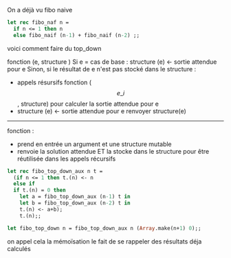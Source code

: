 On a déjà vu fibo naive
```ocaml
let rec fibo_naf n =
  if n <= 1 then n 
  else fibo_naif (n-1) + fibo_naif (n-2) ;;
```
voici comment faire du top_down

fonction (e, structure )
Si e = cas de base : 
  structure (e) <- sortie attendue pour e
Sinon, si le résultat de e n'est pas stocké dans le structure :
  - appels résursifs fonction ($$e\_{i}$$, structure) pour calculer la sortie attendue pour e
  - structure (e) <- sortie attendue pour e
renvoyer structure(e)

---------------------------------------------------------
fonction :
- prend en entrée un argument et une structure mutable
- renvoie la solution attendue ET la stocke dans le structure  pour être réutilisée dans les appels récursifs

```ocaml
let rec fibo_top_down_aux n t = 
  (if n <= 1 then t.(n) <- n 
  else if 
  if t.(n) = 0 then 
    let a = fibo_top_down_aux (n-1) t in
    let b = fibo_top_down_aux (n-2) t in
    t.(n) <- a+b);
    t.(n);;

let fibo_top_down n = fibo_top_down_aux n (Array.make(n+1) 0);;
```

on appel cela la mémoïsation le fait de se rappeler des résultats déja calculés


